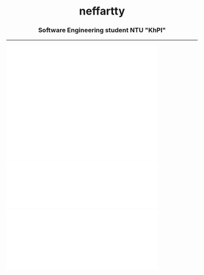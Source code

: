 <h1 align="center">neffartty</h1>
<h3 align="center">Software Engineering student NTU "KhPI"</h3>
<hr>
<span><img src="/github-metrics.svg" alt="metrics" width="400"></span>
<span>
  <img src="/metrics.plugin.languages.indepth.svg" alt="languages" width="400">
  <img src="/metrics.plugin.activity.svg" alt="activity" width="400">
</span>
